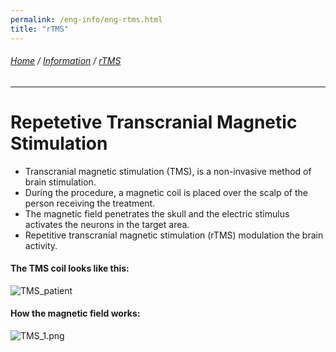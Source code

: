 ```yaml
---
permalink: /eng-info/eng-rtms.html
title: "rTMS"
---
```

###### [Home](https://uitpsypro.github.io/1/) / [Information](https://uitpsypro.github.io/1/eng-info) / [rTMS](https://uitpsypro.github.io/1/eng-info/eng-rtms)
---
# Repetetive Transcranial Magnetic Stimulation

* Transcranial magnetic stimulation (TMS), is a non-invasive method of brain stimulation. 
* During the procedure, a magnetic coil is placed over the scalp of the person receiving the treatment. 
* The magnetic field penetrates the skull and the electric stimulus activates the neurons in the target area.
* Repetitive transcranial magnetic stimulation (rTMS) modulation the brain activity.



#### The TMS coil looks like this: 

![TMS_patient](/1/pictures/TMS_patient.jpg)


#### How the magnetic field works:

![TMS_1.png](/1/pictures/TMS_1.png) 


